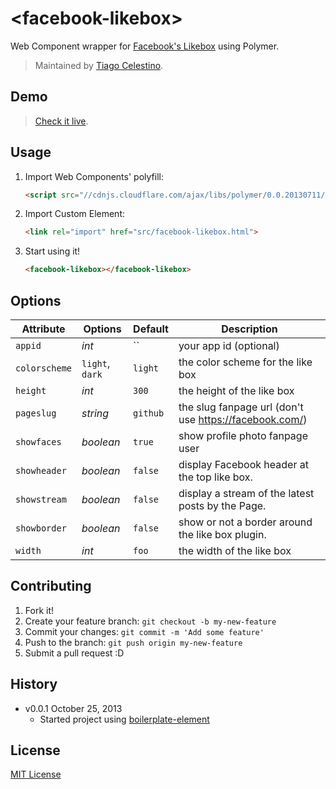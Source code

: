 # &lt;facebook-likebox&gt;

Web Component wrapper for [Facebook's Likebox](https://developers.facebook.com/docs/plugins/like-box-for-pages/) using Polymer.

> Maintained by [Tiago Celestino](https://github.com/tcelestino).

## Demo

> [Check it live](http://tcelestino.github.io/facebook-likebox/).

## Usage

1. Import Web Components' polyfill:

	```html
	<script src="//cdnjs.cloudflare.com/ajax/libs/polymer/0.0.20130711/polymer.min.js"></script>
	```

2. Import Custom Element:

	```html
	<link rel="import" href="src/facebook-likebox.html">
	```

3. Start using it!

	```html
	<facebook-likebox></facebook-likebox>
	```

## Options

Attribute      | Options                   | Default             | Description
---            | ---                       | ---                 | ---
`appid`        | *int*                     | ``                  | your app id (optional)
`colorscheme`  | `light`, `dark`           | `light`             | the color scheme for the like box
`height`       | *int*                     | `300`               | the height of the like box
`pageslug`     | *string*                  | `github`            | the slug fanpage url (don't use https://facebook.com/)
`showfaces`    | *boolean*                 | `true`              | show profile photo fanpage user
`showheader`   | *boolean*                 | `false`             | display Facebook header at the top like box.
`showstream`   | *boolean*                 | `false`             | display a stream of the latest posts by the Page.
`showborder`   | *boolean*                 | `false`             | show or not a border around the like box plugin.
`width`        | *int*                     | `foo`               | the width of the like box


## Contributing

1. Fork it!
2. Create your feature branch: `git checkout -b my-new-feature`
3. Commit your changes: `git commit -m 'Add some feature'`
4. Push to the branch: `git push origin my-new-feature`
5. Submit a pull request :D

## History

* v0.0.1 October 25, 2013
	* Started project using [boilerplate-element](https://github.com/customelements/boilerplate-element)

## License

[MIT License](http://opensource.org/licenses/MIT)
